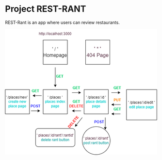 # Project REST-RANT

REST-Rant is an app where users can review restaurants.

![image](assets\images\RestRant.drawio.png)